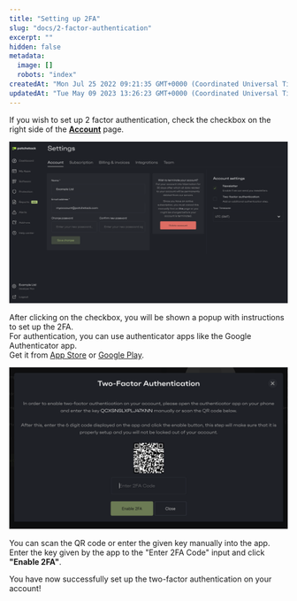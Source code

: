 ```yaml
---
title: "Setting up 2FA"
slug: "docs/2-factor-authentication"
excerpt: ""
hidden: false
metadata: 
  image: []
  robots: "index"
createdAt: "Mon Jul 25 2022 09:21:35 GMT+0000 (Coordinated Universal Time)"
updatedAt: "Tue May 09 2023 13:26:23 GMT+0000 (Coordinated Universal Time)"
---
```

If you wish to set up 2 factor authentication, check the checkbox on the right side of the <a href="https://app.patchstack.com/settings/account" target="_blank"><b>Account</b></a> page.

![](/src/assets/images/3652af3-small-Patchstack_account_settings.png)

After clicking on the checkbox, you will be shown a popup with instructions to set up the 2FA.  
For authentication, you can use authenticator apps like the Google Authenticator app.  
Get it from <a href="https://apps.apple.com/us/app/google-authenticator/id388497605" target="_blank">App Store</a> or <a href="https://play.google.com/store/apps/details?id=com.google.android.apps.authenticator2&hl=en&gl=US" target="_blank">Google Play</a>.

![](/src/assets/images/60c59e0-Patchstack_2FA.png "Patchstack 2FA.png")

You can scan the QR code or enter the given key manually into the app.  
Enter the key given by the app to the "Enter 2FA Code" input and click **"Enable 2FA"**.

You have now successfully set up the two-factor authentication on your account!
